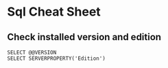 # Sql Cheat Sheet

## Check installed version and edition

`SELECT @@VERSION`  
`SELECT SERVERPROPERTY('Edition')`
